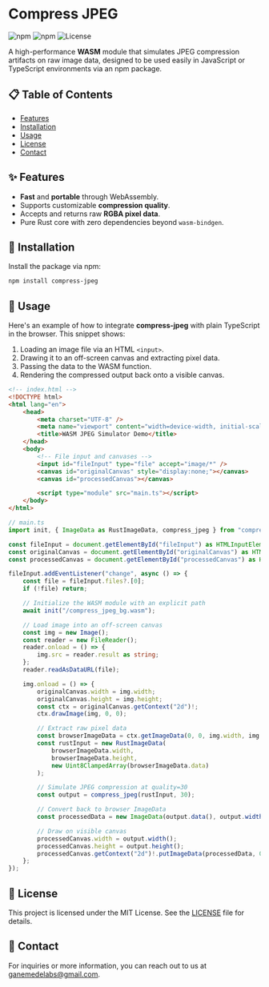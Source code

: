 # Compress JPEG

![npm](https://img.shields.io/npm/v/compress-jpeg)
![npm](https://img.shields.io/npm/dw/compress-jpeg)
![License](https://img.shields.io/npm/l/compress-jpeg)

A high-performance **WASM** module that simulates JPEG compression artifacts on raw image data, designed to be used easily in JavaScript or TypeScript environments via an npm package.

## 📋 Table of Contents

-   [Features](#-features)
-   [Installation](#-installation)
-   [Usage](#-usage)
-   [License](#-license)
-   [Contact](#-contact)

## ✨ Features

-   **Fast** and **portable** through WebAssembly.
-   Supports customizable **compression quality**.
-   Accepts and returns raw **RGBA pixel data**.
-   Pure Rust core with zero dependencies beyond `wasm-bindgen`.

## 🔧 Installation

Install the package via npm:

```bash
npm install compress-jpeg
```

## 🚀 Usage

Here's an example of how to integrate **compress-jpeg** with plain TypeScript in the browser. This snippet shows:

1. Loading an image file via an HTML `<input>`.
2. Drawing it to an off-screen canvas and extracting pixel data.
3. Passing the data to the WASM function.
4. Rendering the compressed output back onto a visible canvas.

```html
<!-- index.html -->
<!DOCTYPE html>
<html lang="en">
    <head>
        <meta charset="UTF-8" />
        <meta name="viewport" content="width=device-width, initial-scale=1.0" />
        <title>WASM JPEG Simulator Demo</title>
    </head>
    <body>
        <!-- File input and canvases -->
        <input id="fileInput" type="file" accept="image/*" />
        <canvas id="originalCanvas" style="display:none;"></canvas>
        <canvas id="processedCanvas"></canvas>

        <script type="module" src="main.ts"></script>
    </body>
</html>
```

```typescript
// main.ts
import init, { ImageData as RustImageData, compress_jpeg } from "compress-jpeg";

const fileInput = document.getElementById("fileInput") as HTMLInputElement;
const originalCanvas = document.getElementById("originalCanvas") as HTMLCanvasElement;
const processedCanvas = document.getElementById("processedCanvas") as HTMLCanvasElement;

fileInput.addEventListener("change", async () => {
    const file = fileInput.files?.[0];
    if (!file) return;

    // Initialize the WASM module with an explicit path
    await init("/compress_jpeg_bg.wasm");

    // Load image into an off-screen canvas
    const img = new Image();
    const reader = new FileReader();
    reader.onload = () => {
        img.src = reader.result as string;
    };
    reader.readAsDataURL(file);

    img.onload = () => {
        originalCanvas.width = img.width;
        originalCanvas.height = img.height;
        const ctx = originalCanvas.getContext("2d")!;
        ctx.drawImage(img, 0, 0);

        // Extract raw pixel data
        const browserImageData = ctx.getImageData(0, 0, img.width, img.height);
        const rustInput = new RustImageData(
            browserImageData.width,
            browserImageData.height,
            new Uint8ClampedArray(browserImageData.data)
        );

        // Simulate JPEG compression at quality=30
        const output = compress_jpeg(rustInput, 30);

        // Convert back to browser ImageData
        const processedData = new ImageData(output.data(), output.width(), output.height());

        // Draw on visible canvas
        processedCanvas.width = output.width();
        processedCanvas.height = output.height();
        processedCanvas.getContext("2d")!.putImageData(processedData, 0, 0);
    };
});
```

## 📜 License

This project is licensed under the MIT License. See the [LICENSE](LICENSE) file for details.

## 📧 Contact

For inquiries or more information, you can reach out to us at [ganemedelabs@gmail.com](mailto:ganemedelabs@gmail.com).
